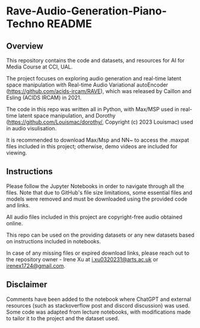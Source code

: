 # Rave-Audio-Generation-Piano-Techno README


## Overview

This repository contains the code and datasets, and resources for AI for Media Course at CCI, UAL.

The project focuses on exploring audio generation and real-time latent space manipulation with Real-time Audio Variational autoEncoder (https://github.com/acids-ircam/RAVE), which was released by Caillon and Esling (ACIDS IRCAM) in 2021.

The code in this repo was written all in Python, with Max/MSP used in real-time latent space manipulation, and Dorothy (https://github.com/Louismac/dorothy/, Copyright (c) 2023 Louismac) used in audio visulisation.

It is recommended to download Max/Msp and NN~ to access the .maxpat files included in this project; otherwise, demo videos are included for viewing.


## Instructions

Please follow the Jupyter Notebooks in order to navigate through all the files. Note that due to GitHub's file size limitations, some essential files and models were removed and must be downloaded using the provided code and links.

All audio files included in this project are copyright-free audio obtained online. 

This repo can be used on the providing datasets or any new datasets based on instructions included in notebooks.

In case of any missing files or expired download links, please reach out to the repository owner - Irene Xu at i.xu0320231@arts.ac.uk or irenex1724@gmail.com.


## Disclaimer

Comments have been added to the notebook where ChatGPT and external resources (such as stackoverflow post and discord discussion) was used. Some code was adapted from lecture notebooks, with modifications made to tailor it to the project and the dataset used.







